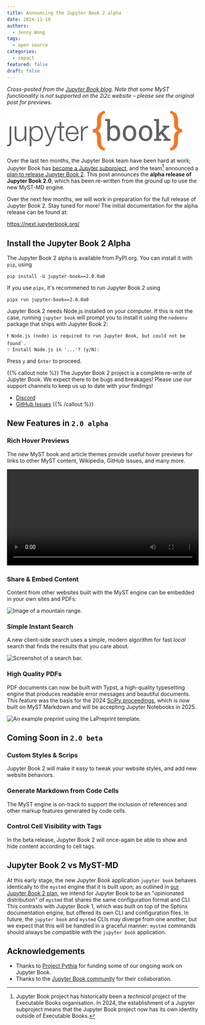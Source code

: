 ```yaml
---
title: Announcing the Jupyter Book 2 alpha
date: 2024-11-18
authors:
  - Jenny Wong
tags:
  - open source
categories:
  - impact
featured: false
draft: false
---
```


*Cross-posted from the [Jupyter Book blog](https://blog.jupyterbook.org/). Note that some MyST functionality is not supported on the 2i2c website – please see the original post for previews.*

![Jupyter Book 2 logo](featured.png)

Over the last ten months, the Jupyter Book team have been hard at work; Jupyter Book has [become a Jupyter subproject](https://github.com/jupyter/governance/pull/229), and the team[^jb-eb] announced a [plan to release Jupyter Book 2][plan]. This post announces the **alpha release of Jupyter Book 2.0**, which has been re-written from the ground up to use the new MyST-MD engine.

Over the next few months, we will work in preparation for the full release of Jupyter Book 2. Stay tuned for more! The initial documentation for the alpha release can be found at:

<https://next.jupyterbook.org/>

## Install the Jupyter Book 2 Alpha

The Jupyter Book 2 alpha is available from PyPI.org. You can install it with `pip`, using

```shell
pip install -U jupyter-book==2.0.0a0
```

If you use `pipx`, it's recommened to run Jupyter Book 2 using

```shell
pipx run jupyter-book==2.0.0a0
```

Jupyter Book 2 needs Node.js installed on your computer. If this is not the case, running `jupyter book` will prompt you to install it using the `nodeenv` package that ships with Jupyter Book 2:

```
❗ Node.js (node) is required to run Jupyter Book, but could not be found`.
❔ Install Node.js in '...'? (y/N):
```

Press `y` and `Enter` to proceed.

{{% callout note %}}
The Jupyter Book 2 project is a complete re-write of Jupyter Book. We expect there to be bugs and breakages! Please use our support channels to keep us up to date with your findings!

- [Discord](https://discord.mystmd.org/)
- [GitHub Issues](https://github.com/jupyter-book/jupyter-book/issues/new?template=prerelease.yml)
{{% /callout %}}

## New Features in `2.0 alpha`

### Rich Hover Previews

The new MyST book and article themes provide useful hover previews for links to other MyST content, Wikipedia, GitHub issues, and many more.

<video width="100%" autoplay>
    <source src="https://github.com/jupyter-book/blog/raw/refs/heads/main/media/hover-previews.mp4" type="video/mp4">
</video>

### Share & Embed Content

Content from other websites built with the MyST engine can be embedded in your own sites and PDFs:

![Image of a mountain range.](https://cdn.curvenote.com/0192bff5-9c9d-722f-92bf-e702aa8e1f46/public/c8830546aa82907becb6cd46c414a80c.webp "Cross-referenced content can easily be embedded and re-captioned into other pages and projects, such as this figure to <https://mystmd.org/guide/embed#mylabel>.")

### Simple Instant Search

A new client-side search uses a simple, modern algorithm for fast _local_ search that finds the results that you care about.

![Screenshot of a search bar.](https://github.com/jupyter-book/blog/blob/main/media/search.png?raw=true "Client-side search uses simple, modern, [Algolia](https://algolia.com)-inspired search algorithm to provide _useful_ search results. We will be iterating on this in the near future for even richer search results!")

### High Quality PDFs

PDF documents can now be built with Typst, a high-quality typesetting engine that produces readable error messages and beautiful documents. This feature was the basis for the 2024 [SciPy proceedings][proceedings], which is now built on MyST Markdown and will be accepting Jupyter Notebooks in 2025.

![An example preprint using the LaPreprint template.](https://raw.githubusercontent.com/rowanc1/LaPreprint/68f5ccbf1e1e26819149bcea1d547dfdfc5ceecd/example/files/screenshot.png "Example of the LaPreprint Typst template for rendering PDFs from Jupyter Book (via the MyST Engine).")

## Coming Soon in `2.0 beta`

### Custom Styles & Scrips

Jupyter Book 2 will make it easy to tweak your website styles, and add new website behaviors.

### Generate Markdown from Code Cells

The MyST engine is on-track to support the inclusion of references and other markup features generated by code cells.

### Control Cell Visibility with Tags

In the beta release, Jupyter Book 2 will once-again be able to show and hide content according to cell tags.

## Jupyter Book 2 vs MyST-MD

At this early stage, the new Jupyter Book application `jupyter book` behaves identically to the `mystmd` engine that it is built upon; as outlined in [our Jupyter Book 2 plan][plan], we intend for Jupyter Book to be an "opinionated distribution" of `mystmd` that shares the same configuration format and CLI. This contrasts with Jupyter Book 1, which was built on top of the Sphinx documentation engine, but offered its own CLI and configuration files. In future, the `jupyter book` and `mystmd` CLIs may diverge from one another, but we expect that this will be handled in a graceful manner: `mystmd` commands should always be compatible with the `jupyter book` application.

[proceedings]: https://proceedings.scipy.org
[plan]: https://executablebooks.org/en/latest/blog/2024-05-20-jupyter-book-myst/

[^jb-eb]: Jupyter Book project has historically been a _technical_ project of the Executable Books organisation. In 2024, the establishment of a Jupyter subproject means that the Jupyter Book project now has its own identity outside of Executable Books.

## Acknowledgements

- Thanks to [Project Pythia](../../../collaborators/pythia/) for funding some of our ongoing work on Jupyter Book.
- Thanks to the [Jupyter Book community](../../../collaborators/jupyter-book/) for their collaboration.
